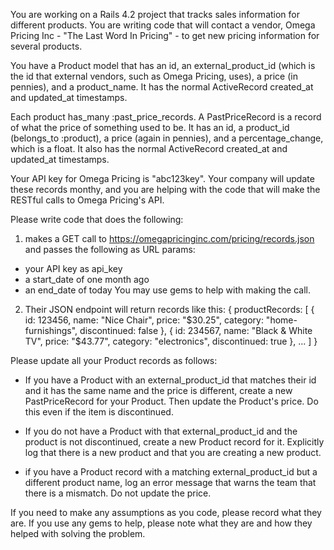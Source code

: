 You are working on a Rails 4.2 project that tracks sales information for different products. You are writing code that will contact a vendor, Omega Pricing Inc - "The Last Word In Pricing" - to get new pricing information for several products.

You have a Product model that has an id, an external_product_id (which is the id that external vendors, such as Omega Pricing, uses), a price (in pennies), and a product_name. It has the normal ActiveRecord created_at and updated_at timestamps.

Each product has_many :past_price_records. A PastPriceRecord is a record of what the price of something used to be. It has an id, a product_id (belongs_to :product), a price (again in pennies), and a percentage_change, which is a float. It also has the normal ActiveRecord created_at and updated_at timestamps.

Your API key for Omega Pricing is "abc123key".
Your company will update these records monthy, and you are helping with the code that will make the RESTful calls to Omega Pricing's API.

Please write code that does the following:
1) makes a GET call to https://omegapricinginc.com/pricing/records.json and passes the following as URL params:
  * your API key as api_key
  * a start_date of one month ago
  * an end_date of today
You may use gems to help with making the call.

2) Their JSON endpoint will return records like this:
{
  productRecords: [
    {
      id: 123456,
      name: "Nice Chair",
      price: "$30.25",
      category: "home-furnishings",
      discontinued: false
    },
    {
      id: 234567,
      name: "Black & White TV",
      price: "$43.77",
      category: "electronics",
      discontinued: true
    },
    ...
  ]
}

Please update all your Product records as follows:
  * If you have a Product with an external_product_id that matches their id and it has the same name and the price is different, create a new PastPriceRecord for your Product. Then update the Product's price. Do this even if the item is discontinued.

  * If you do not have a Product with that external_product_id and the product is not discontinued, create a new Product record for it. Explicitly log that there is a new product and that you are creating a new product.

  * if you have a Product record with a matching external_product_id but a different product name, log an error message that warns the team that there is a mismatch. Do not update the price.

If you need to make any assumptions as you code, please record what they are. If you use any gems to help, please note what they are and how they helped with solving the problem.

